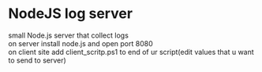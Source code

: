 # NodeJS log server
small Node.js server that collect logs</br>
on server install node.js and open port 8080</br>
on client site add client_scritp.ps1 to end of ur script(edit values that u want to send to server)